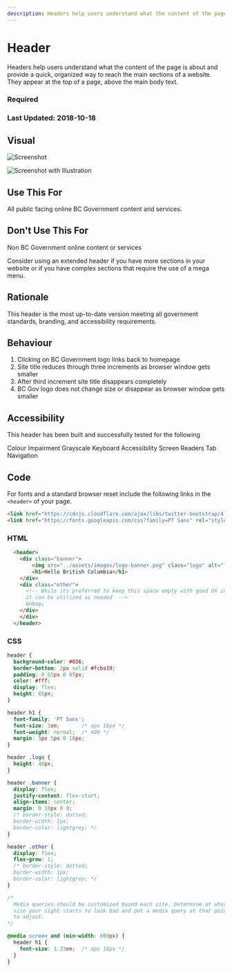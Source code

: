 ```yaml
---
description: Headers help users understand what the content of the page is about and provides a quick, organized way to reach the main sections of a website.
---
```

# Header

Headers help users understand what the content of the page is about and provide a quick, organized way to reach the main sections of a website. They appear at the top of a page, above the main body text.

### Required
### Last Updated: 2018-10-18

## Visual

![Screenshot][screenshot]

![Screenshot with Illustration][screenshot-with-outline]

## Use This For

All public facing online BC Government content and services.

## Don't Use This For

Non BC Government online content or services

Consider using an extended header if you have more sections in your website or if you have complex sections that require the use of a mega menu.

## Rationale

This header is the most up-to-date version meeting all government standards, branding, and accessibility requirements.

## Behaviour

1. Clicking on BC Government logo links back to homepage
2. Site title reduces through three increments as browser window gets smaller
3. After third increment site title disappears completely
4. BC Gov logo does not change size or disappear as browser window gets smaller

## Accessibility

This header has been built and successfully tested for the following

Colour Impairment
Grayscale
Keyboard Accessibility
Screen Readers
Tab Navigation

## Code

For fonts and a standard browser reset include the following links in the `<header>` of your page.

```html
<link href="https://cdnjs.cloudflare.com/ajax/libs/twitter-bootstrap/4.1.3/css/bootstrap-reboot.min.css" rel="stylesheet">
<link href="https://fonts.googleapis.com/css?family=PT Sans" rel="stylesheet">
```

### HTML

```html
  <header>
    <div class="banner">
        <img src="../assets/images/logo-banner.png" class="logo" alt="logo" />
        <h1>Hello British Columbia</h1>
    </div>
    <div class="other">
      <!-- While its preferred to keep this space empty with good UX in mind
      it can be utilized as needed  -->
      &nbsp;
    </div>
    </div>
  </header>
```
    
### CSS

```css
header {
  background-color: #036;
  border-bottom: 2px solid #fcba19;
  padding: 0 65px 0 65px;
  color: #fff;
  display: flex;
  height: 65px;
}

header h1 {
  font-family: 'PT Sans';
  font-size: 1em;       /* apx 16px */
  font-weight: normal;  /* 400 */
  margin: 5px 5px 0 18px;
}

header .logo {
  height: 40px;
}

header .banner {
  display: flex;
  justify-content: flex-start;
  align-items: center;
  margin: 0 10px 0 0;
  /* border-style: dotted;
  border-width: 1px;
  border-color: lightgrey; */
}

header .other {
  display: flex;
  flex-grow: 1;
  /* border-style: dotted;
  border-width: 1px;
  border-color: lightgrey; */
}

/*
  Media queries should be customized based each site. Determine at what
  size your sight starts to look bad and put a media query at that point
  to adjust.
*/

@media screen and (min-width: 600px) {
  header h1 {
    font-size: 1.33em;  /* apx 18px */
  }
}
```

[screenshot]: https://github.com/bcgov/design-system/raw/master/components/header/images/header.png "Screenshot"

[screenshot-with-outline]: https://github.com/bcgov/design-system/raw/master/components/header/images/header-with-illustrations.png "Screenshot With Illustration"
